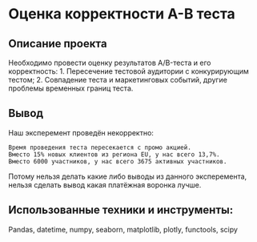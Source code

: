 # Оценка корректности A-B теста
## Описание проекта
Необходимо провести оценку результатов A/B-теста и его корректность: 1. Пересечение тестовой аудитории с конкурирующим тестом; 2. Cовпадение теста и маркетинговых событий, другие проблемы временных границ теста.
## Вывод
Наш эксперемент проведён некорректно:

    Время проведения теста пересекается с промо акцией.
    Вместо 15% новых клиентов из региона EU, у нас всего 13,7%.
    Вместо 6000 участников, у нас всего 3675 активных участников.

Потому нельзя делать какие либо выводы из данного эксперемента, нельзя сделать вывод какая платёжная воронка лучше.
## Использованные техники и инструменты:
Pandas, datetime, numpy, seaborn, matplotlib, plotly, functools, scipy

